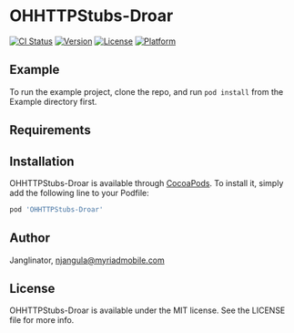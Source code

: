 # OHHTTPStubs-Droar

[![CI Status](https://img.shields.io/travis/Janglinator/OHHTTPStubs-Droar.svg?style=flat)](https://travis-ci.org/Janglinator/OHHTTPStubs-Droar)
[![Version](https://img.shields.io/cocoapods/v/OHHTTPStubs-Droar.svg?style=flat)](https://cocoapods.org/pods/OHHTTPStubs-Droar)
[![License](https://img.shields.io/cocoapods/l/OHHTTPStubs-Droar.svg?style=flat)](https://cocoapods.org/pods/OHHTTPStubs-Droar)
[![Platform](https://img.shields.io/cocoapods/p/OHHTTPStubs-Droar.svg?style=flat)](https://cocoapods.org/pods/OHHTTPStubs-Droar)

## Example

To run the example project, clone the repo, and run `pod install` from the Example directory first.

## Requirements

## Installation

OHHTTPStubs-Droar is available through [CocoaPods](https://cocoapods.org). To install
it, simply add the following line to your Podfile:

```ruby
pod 'OHHTTPStubs-Droar'
```

## Author

Janglinator, njangula@myriadmobile.com

## License

OHHTTPStubs-Droar is available under the MIT license. See the LICENSE file for more info.
